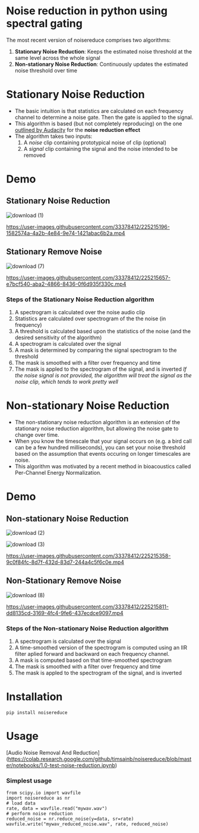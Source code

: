 
# Noise reduction in python using spectral gating

The most recent version of noisereduce comprises two algorithms:
1. **Stationary Noise Reduction**: Keeps the estimated noise threshold at the same level across the whole signal
2. **Non-stationary Noise Reduction**: Continuously updates the estimated noise threshold over time

# Stationary Noise Reduction
- The basic intuition is that statistics are calculated on  each frequency channel to determine a noise gate. Then the gate is applied to the signal.
- This algorithm is based (but not completely reproducing) on the one [outlined by Audacity](https://wiki.audacityteam.org/wiki/How_Audacity_Noise_Reduction_Works) for the **noise reduction effect** 
- The algorithm takes two inputs: 
    1. A *noise* clip containing prototypical noise of clip (optional)
    2. A *signal* clip containing the signal and the noise intended to be removed

# Demo 

## Stationary Noise Reduction

![download (1)](https://user-images.githubusercontent.com/33378412/225215165-1d07ea66-217e-49e9-999d-e7ad1c365eeb.png)

https://user-images.githubusercontent.com/33378412/225215196-1582574a-4a2b-4e84-9e74-1421abac6b2a.mp4

## Stationary Remove Noise 

![download (7)](https://user-images.githubusercontent.com/33378412/225215590-4069fe2a-30c7-45dc-9790-c959623f9129.png)

https://user-images.githubusercontent.com/33378412/225215657-e7bcf540-aba2-4866-8436-0f6d935f330c.mp4


### Steps of the Stationary Noise Reduction algorithm
1. A spectrogram is calculated over the noise audio clip
2. Statistics are calculated over spectrogram of the the noise (in frequency)
3. A threshold is calculated based upon the statistics of the noise (and the desired sensitivity of the algorithm) 
4. A spectrogram is calculated over the signal
5. A mask is determined by comparing the signal spectrogram to the threshold
6. The mask is smoothed with a filter over frequency and time
7. The mask is appled to the spectrogram of the signal, and is inverted
*If the noise signal is not provided, the algorithm will treat the signal as the noise clip, which tends to work pretty well*

# Non-stationary Noise Reduction
- The non-stationary noise reduction algorithm is an extension of the stationary noise reduction algorithm, but allowing the noise gate to change over time. 
- When you know the timescale that your signal occurs on (e.g. a bird call can be a few hundred milliseconds), you can set your noise threshold based on the assumption that events occuring on longer timescales are noise. 
- This algorithm was motivated by a recent method in bioacoustics called Per-Channel Energy Normalization.

# Demo 

## Non-stationary Noise Reduction
![download (2)](https://user-images.githubusercontent.com/33378412/225215380-ed49ad47-c62e-42fc-ad3a-a47bd4635cef.png)

![download (3)](https://user-images.githubusercontent.com/33378412/225215399-a6974489-3e1f-4a07-b13b-ee328756f63e.png)

https://user-images.githubusercontent.com/33378412/225215358-9c0f84fc-8d7f-432d-83d7-244a4c5f6c0e.mp4

## Non-Stationary Remove Noise 


![download (8)](https://user-images.githubusercontent.com/33378412/225215842-91987da4-d75e-4d1e-bf13-a368e8c7fe3f.png)

https://user-images.githubusercontent.com/33378412/225215811-dd8135cd-3169-4fc4-9fe6-437ecdce9097.mp4


### Steps of the Non-stationary Noise Reduction algorithm
1. A spectrogram is calculated over the signal
2. A time-smoothed version of the spectrogram is computed using an IIR filter aplied forward and backward on each frequency channel.
3. A mask is computed based on that time-smoothed spectrogram
4. The mask is smoothed with a filter over frequency and time
5. The mask is appled to the spectrogram of the signal, and is inverted

# Installation
`pip install noisereduce`

# Usage
[Audio Noise Removal And Reduction]
(https://colab.research.google.com/github/timsainb/noisereduce/blob/master/notebooks/1.0-test-noise-reduction.ipynb)


### Simplest usage
```
from scipy.io import wavfile
import noisereduce as nr
# load data
rate, data = wavfile.read("mywav.wav")
# perform noise reduction
reduced_noise = nr.reduce_noise(y=data, sr=rate)
wavfile.write("mywav_reduced_noise.wav", rate, reduced_noise)
```
